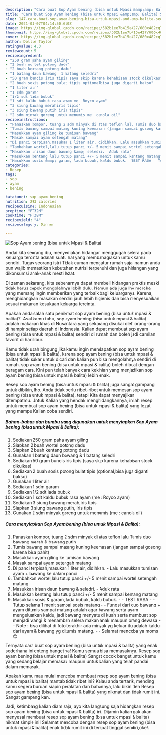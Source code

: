 ```yaml
---
description: "Cara buat Sop Ayam bening (bisa untuk Mpasi &amp;amp; Balita) Sederhana Untuk Jualan"
title: "Cara buat Sop Ayam bening (bisa untuk Mpasi &amp;amp; Balita) Sederhana Untuk Jualan"
slug: 147-cara-buat-sop-ayam-bening-bisa-untuk-mpasi-and-amp-balita-sederhana-untuk-jualan
date: 2021-03-07T04:14:50.610Z
image: https://img-global.cpcdn.com/recipes/582b1ee7b415e427/680x482cq70/sop-ayam-bening-bisa-untuk-mpasi-balita-foto-resep-utama.jpg
thumbnail: https://img-global.cpcdn.com/recipes/582b1ee7b415e427/680x482cq70/sop-ayam-bening-bisa-untuk-mpasi-balita-foto-resep-utama.jpg
cover: https://img-global.cpcdn.com/recipes/582b1ee7b415e427/680x482cq70/sop-ayam-bening-bisa-untuk-mpasi-balita-foto-resep-utama.jpg
author: Dollie Taylor
ratingvalue: 4.3
reviewcount: 5
recipeingredient:
- "250 gram paha ayam giling"
- "2 buah wortel potong dadu"
- "2 buah kentang potong dadu"
- "1 batang daun bawang  1 batang seledri"
- "50 gram buncis iris tipis saya skip karena kehabisan stock dikulkas"
- "2 buah sosis potong bulat tipis optionalbisa juga diganti bakso"
- "1 liter air"
- "1 sdm garam"
- "1/2 sdt lada bubuk"
- "1 sdt kaldu bubuk rasa ayam me  Royco ayam"
- "3 siung bawang merahiris tipis"
- "3 siung bawang putih iris tipis"
- "2 sdm minyak goreng untuk menumis me  canola oil"
recipeinstructions:
- "Panaskan kompor, tuang 2 sdm minyak di atas teflon lalu Tumis duo bawang merah &amp; bawang putih"
- "Tumis bawang sampai matang kuning keemasan (jangan sampai gosong karena bisa pahit)"
- "Masukkan ayam giling ke tumisan bawang"
- "Masak sampai ayam setengah matang"
- "Di panci terpisah,masukan 1 liter air, didihkan. Lalu masukkan tumisan ayam + bawang ke dalam panci"
- "Tambahkan wortel,lalu tutup panci +/- 5 menit sampai wortel setengah matang"
- "Masukkan irisan daun bawang &amp; seledri.  Aduk rata"
- "Masukkan kentang lalu tutup panci +/- 5 menit sampai kentang matang"
- "Masukkan sosis &amp; garam, lada bubuk, kaldu bubuk.  TEST RASA   Tutup selama 1 menit sampai sosis matang  Fungsi dari duo bawang + ayam ditumis sampai matang adalah agar bawang serta ayam mengeluarkan kaldu, jadi bawang menyatu di kuah serta membuat sop menjadi wangi &amp; menambah selera makan anak maupun orang dewasa   Note : bisa dilihat di foto terakhir ada minyak yg keluar itu adalah kaldu dari ayam &amp; bawang yg ditumis matang.  Selamat mencoba ya moms 😊"
categories:
- Resep
tags:
- sop
- ayam
- bening

katakunci: sop ayam bening 
nutrition: 293 calories
recipecuisine: Indonesian
preptime: "PT32M"
cooktime: "PT38M"
recipeyield: "4"
recipecategory: Dinner

---
```



![Sop Ayam bening (bisa untuk Mpasi &amp; Balita)](https://img-global.cpcdn.com/recipes/582b1ee7b415e427/680x482cq70/sop-ayam-bening-bisa-untuk-mpasi-balita-foto-resep-utama.jpg)

Andai kita seorang ibu, menyediakan hidangan menggugah selera pada keluarga tercinta adalah suatu hal yang membahagiakan untuk kamu sendiri. Tugas seorang istri Tidak cuman mengatur rumah saja, namun anda pun wajib memastikan kebutuhan nutrisi terpenuhi dan juga hidangan yang dikonsumsi anak-anak mesti lezat.

Di zaman  sekarang, kita sebenarnya dapat membeli hidangan praktis meski tidak harus capek mengolahnya lebih dulu. Namun ada juga lho mereka yang memang ingin memberikan yang terbaik bagi keluarganya. Karena, menghidangkan masakan sendiri jauh lebih higienis dan bisa menyesuaikan sesuai makanan kesukaan keluarga tercinta. 



Apakah anda salah satu penikmat sop ayam bening (bisa untuk mpasi &amp; balita)?. Asal kamu tahu, sop ayam bening (bisa untuk mpasi &amp; balita) adalah makanan khas di Nusantara yang sekarang disukai oleh orang-orang di hampir setiap daerah di Indonesia. Kalian dapat membuat sop ayam bening (bisa untuk mpasi &amp; balita) sendiri di rumah dan boleh jadi camilan favorit di hari libur.

Kamu tidak usah bingung jika kamu ingin mendapatkan sop ayam bening (bisa untuk mpasi &amp; balita), karena sop ayam bening (bisa untuk mpasi &amp; balita) tidak sukar untuk dicari dan kalian pun bisa mengolahnya sendiri di rumah. sop ayam bening (bisa untuk mpasi &amp; balita) boleh dibuat dengan beragam cara. Kini pun telah banyak cara kekinian yang menjadikan sop ayam bening (bisa untuk mpasi &amp; balita) lebih enak.

Resep sop ayam bening (bisa untuk mpasi &amp; balita) juga sangat gampang untuk dibikin, lho. Anda tidak perlu ribet-ribet untuk memesan sop ayam bening (bisa untuk mpasi &amp; balita), tetapi Kita dapat menyajikan ditempatmu. Untuk Kalian yang hendak menghidangkannya, inilah resep untuk membuat sop ayam bening (bisa untuk mpasi &amp; balita) yang lezat yang mampu Kalian coba sendiri.

<!--inarticleads1-->

##### Bahan-bahan dan bumbu yang digunakan untuk menyiapkan Sop Ayam bening (bisa untuk Mpasi &amp; Balita):

1. Sediakan 250 gram paha ayam giling
1. Siapkan 2 buah wortel potong dadu
1. Siapkan 2 buah kentang potong dadu
1. Gunakan 1 batang daun bawang &amp; 1 batang seledri
1. Sediakan 50 gram buncis iris tipis (saya skip karena kehabisan stock dikulkas)
1. Sediakan 2 buah sosis potong bulat tipis (optional,bisa juga diganti bakso)
1. Gunakan 1 liter air
1. Sediakan 1 sdm garam
1. Sediakan 1/2 sdt lada bubuk
1. Sediakan 1 sdt kaldu bubuk rasa ayam (me : Royco ayam)
1. Sediakan 3 siung bawang merah,iris tipis
1. Siapkan 3 siung bawang putih, iris tipis
1. Gunakan 2 sdm minyak goreng untuk menumis (me : canola oil)




<!--inarticleads2-->

##### Cara menyiapkan Sop Ayam bening (bisa untuk Mpasi &amp; Balita):

1. Panaskan kompor, tuang 2 sdm minyak di atas teflon lalu Tumis duo bawang merah &amp; bawang putih
1. Tumis bawang sampai matang kuning keemasan (jangan sampai gosong karena bisa pahit)
1. Masukkan ayam giling ke tumisan bawang
1. Masak sampai ayam setengah matang
1. Di panci terpisah,masukan 1 liter air, didihkan. - Lalu masukkan tumisan ayam + bawang ke dalam panci
1. Tambahkan wortel,lalu tutup panci +/- 5 menit sampai wortel setengah matang
1. Masukkan irisan daun bawang &amp; seledri.  - Aduk rata
1. Masukkan kentang lalu tutup panci +/- 5 menit sampai kentang matang
1. Masukkan sosis &amp; garam, lada bubuk, kaldu bubuk. -  - TEST RASA  -  - Tutup selama 1 menit sampai sosis matang -  - Fungsi dari duo bawang + ayam ditumis sampai matang adalah agar bawang serta ayam mengeluarkan kaldu, jadi bawang menyatu di kuah serta membuat sop menjadi wangi &amp; menambah selera makan anak maupun orang dewasa  -  - Note : bisa dilihat di foto terakhir ada minyak yg keluar itu adalah kaldu dari ayam &amp; bawang yg ditumis matang. -  - Selamat mencoba ya moms 😊




Ternyata cara buat sop ayam bening (bisa untuk mpasi &amp; balita) yang enak sederhana ini enteng banget ya! Kamu semua bisa memasaknya. Resep sop ayam bening (bisa untuk mpasi &amp; balita) Sangat cocok banget untuk kamu yang sedang belajar memasak maupun untuk kalian yang telah pandai dalam memasak.

Apakah kamu mau mulai mencoba membuat resep sop ayam bening (bisa untuk mpasi &amp; balita) mantab tidak ribet ini? Kalau anda tertarik, mending kamu segera buruan siapin peralatan dan bahannya, lalu bikin deh Resep sop ayam bening (bisa untuk mpasi &amp; balita) yang nikmat dan tidak rumit ini. Sangat gampang kan. 

Jadi, ketimbang kalian diam saja, ayo kita langsung saja hidangkan resep sop ayam bening (bisa untuk mpasi &amp; balita) ini. Dijamin kalian gak akan menyesal membuat resep sop ayam bening (bisa untuk mpasi &amp; balita) nikmat simple ini! Selamat mencoba dengan resep sop ayam bening (bisa untuk mpasi &amp; balita) enak tidak rumit ini di tempat tinggal sendiri,oke!.

